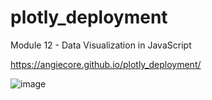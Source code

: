 # plotly_deployment
Module 12 - Data Visualization in JavaScript

https://angiecore.github.io/plotly_deployment/

![image](https://user-images.githubusercontent.com/95327338/165648181-1efb8243-d292-4850-9d5f-d81511befcc7.png)

